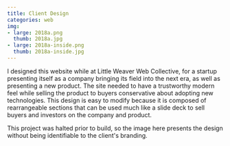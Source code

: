 ```yaml
---
title: Client Design
categories: web
img:
- large: 2018a.png
  thumb: 2018a.jpg
- large: 2018a-inside.png
  thumb: 2018a-inside.jpg
---
```


I designed this website while at Little Weaver Web Collective, for a startup presenting itself as a company bringing its field into the next era, as well as presenting a new product. The site needed to have a trustworthy modern feel while selling the product to buyers conservative about adopting new technologies. This design is easy to modify because it is composed of rearrangeable sections that can be used much like a slide deck to sell buyers and investors on the company and product.

This project was halted prior to build, so the image here presents the design without being identifiable to the client's branding.
